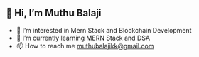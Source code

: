 ## 👋 Hi, I’m Muthu Balaji

- 👀 I’m interested in Mern Stack and Blockchain Development
- 🌱 I’m currently learning MERN Stack and DSA
- 📫 How to reach me muthubalajikk@gmail.com

<!---
Muthubalajik/Muthubalajik is a ✨ special ✨ repository because its `README.md` (this file) appears on your GitHub profile.
You can click the Preview link to take a look at your changes.
--->
